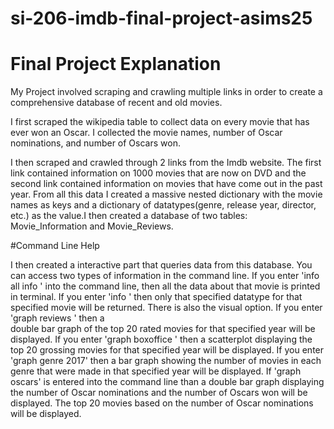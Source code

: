 # si-206-imdb-final-project-asims25

# Final Project Explanation

My Project involved scraping and crawling multiple links in order to create a
comprehensive database of recent and old movies.

I first scraped the wikipedia table to collect data on every movie that has
ever won an Oscar. I collected the movie names, number of Oscar nominations,
and number of Oscars won.

I then scraped and crawled through 2 links from the Imdb website. The first
link contained information on 1000 movies that are now on DVD and the second
link contained information on movies that have come out in the past year. From
all this data I created a massive nested dictionary with the movie names as
keys and a dictionary of datatypes(genre, release year, director, etc.) as the
value.I then created a database of two tables: Movie_Information and
Movie_Reviews.

#Command Line Help

I then created a interactive part that queries data from this database. You can
access two types of information in the command line. If you enter 'info all
info <movie name>' into the command line, then all the data about that movie
is printed in terminal. If you enter 'info <datatype> <movie name>' then only
that specified datatype for that specified movie will be returned. There is
also the visual option. If you enter 'graph reviews <release year>' then a  
double bar graph of the top 20 rated movies for that specified year will be
displayed. If you enter 'graph boxoffice <release year>' then a scatterplot
displaying the top 20 grossing movies for that specified year will be displayed.
If you enter 'graph genre 2017' then a bar graph showing the number of movies
in each genre that were made in that specified year will be displayed. If
'graph oscars' is entered into the command line than a double bar graph
displaying the number of Oscar nominations and the number of Oscars won will
be displayed. The top 20 movies based on the number of Oscar nominations will
be displayed.
